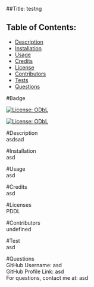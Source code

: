##Title: testng<br>

## Table of Contents: 
* [Description](#description) 
* [Installation](#installation)
* [Usage](#usage)
* [Credits](#credits)
* [License](#licenses)
* [Contributors](#contributors)
* [Tests](#tests)
* [Questions](#questions)

#Badge <a name="badge"></a><br>

[![License: ODbL](https://img.shields.io/badge/License-PDDL-brightgreen.svg)](https://opendatacommons.org/licenses/pddl/)

[![License: ODbL](https://img.shields.io/badge/License-PDDL-brightgreen.svg)](https://opendatacommons.org/licenses/pddl/) 

#Description <a name="description"></a><br>
asdsad

#Installation <a name="installation"></a><br>
asd

#Usage <a name="usage"></a><br>
asd

#Credits <a name="credits"></a><br>
asd

#Licenses <a name="licenses"></a><br>
PDDL

#Contributors <a name="contributors"></a><br>
undefined

#Test <a name="tests"></a><br>
asd

#Questions <a name="questions"></a><br>
GitHub Username: asd<br>
GitHub Profile Link: asd<br>
For questions, contact me at: asd

